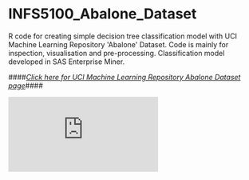# INFS5100_Abalone_Dataset
R code for creating simple decision tree classification model with UCI Machine Learning Repository 'Abalone' Dataset. Code is mainly for inspection, visualisation and pre-processing. Classification model developed in SAS Enterprise Miner.  

  
  
####*<a href="https://archive.ics.uci.edu/ml/datasets/Abalone" target="_blank">Click here for UCI Machine Learning Repository Abalone Dataset page</a>*####  
  
![UCI Machine Learning Repository](https://archive.ics.uci.edu/ml/index.html)



